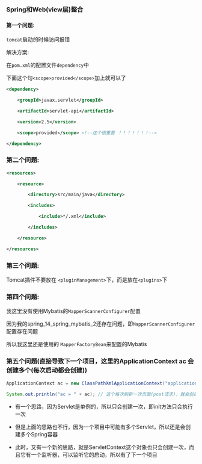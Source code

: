 ### Spring和Web(view层)整合

#### 第一个问题: 

`tomcat`启动的时候访问报错

解决方案: 

在`pom.xml`的配置文件`dependency`中

下面这个句`<scope>provided</scope>`加上就可以了

```xml
<dependency>

    <groupId>javax.servlet</groupId>

    <artifactId>servlet-api</artifactId>

    <version>2.5</version>

    <scope>provided</scope> <!--这个很重要 ！！！！！！！-->

</dependency>

```



### 第二个问题: 

<!--这里如果配置了这个，配置文件就只能放在src/main/java下面的，则我原来的resources就会失效，所以会发生FileNotFindException-->

```xml
<resources>

    <resource>

        <directory>src/main/java</directory>

        <includes>

            <include>*/.xml</include>

        </includes>

    </resource>

</resources>

```



### 第三个问题: 

Tomcat插件不要放在 `<pluginManagement>`下，而是放在`<plugins>`下

### 第四个问题: 

我这里没有使用Mybatis的`MapperScannerConfigurer`配置

因为我的spring_14_spring_mybatis_2还存在问题，即`MapperScannerConfigurer`配置存在问题

所以我这里还是使用的 `MapperFactoryBean`来配置的Mybatis


### 第五个问题(直接导致下一个项目，这里的ApplicationContext ac 会创建多个(每次启动都会创建))

```java
ApplicationContext ac = new ClassPathXmlApplicationContext("applicationContext.xml");
		
System.out.println("ac = " + ac); // 这个每次刷新一次页面(post请求)，就会创建一个容器对象
```


* 有一个思路，因为Servlet是单例的，所以只会创建一次，即init方法只会执行一次

* 但是上面的思路也不行，因为一个项目中可能有多个Servlet，所以还是会创建多个Spring容器

* 此时，又有一个新的思路，就是ServletContext这个对象也只会创建一次，而且它有一个监听器，可以监听它的启动，所以有了下一个项目